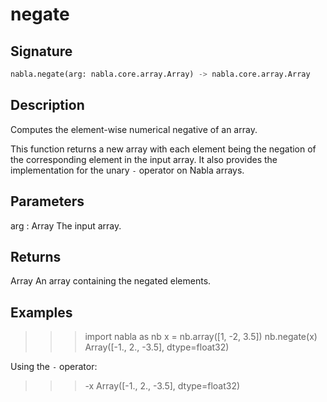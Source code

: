 # negate

## Signature

```python
nabla.negate(arg: nabla.core.array.Array) -> nabla.core.array.Array
```

## Description

Computes the element-wise numerical negative of an array.

This function returns a new array with each element being the negation
of the corresponding element in the input array. It also provides the
implementation for the unary `-` operator on Nabla arrays.

Parameters
----------
arg : Array
The input array.

Returns
-------
Array
An array containing the negated elements.

Examples
--------
>>> import nabla as nb
>>> x = nb.array([1, -2, 3.5])
>>> nb.negate(x)
Array([-1.,  2., -3.5], dtype=float32)

Using the `-` operator:
>>> -x
Array([-1.,  2., -3.5], dtype=float32)

